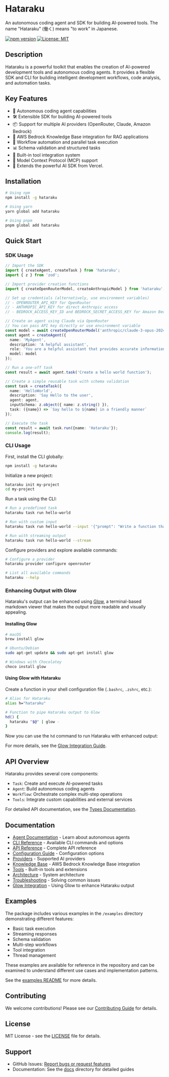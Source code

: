 # Hataraku

An autonomous coding agent and SDK for building AI-powered  tools. The name "Hataraku" (働く) means "to work" in Japanese.

[![npm version](https://badge.fury.io/js/hataraku.svg)](https://badge.fury.io/js/hataraku)
[![License: MIT](https://img.shields.io/badge/License-MIT-yellow.svg)](https://opensource.org/licenses/MIT)

## Description

Hataraku is a powerful toolkit that enables the creation of AI-powered development tools and autonomous coding agents. It provides a flexible SDK and CLI for building intelligent development workflows, code analysis, and automation tasks.

## Key Features

- 🤖 Autonomous coding agent capabilities
- 🛠️ Extensible SDK for building AI-powered tools
- 📦 Support for multiple AI providers (OpenRouter, Claude, Amazon Bedrock)
- 🧠 AWS Bedrock Knowledge Base integration for RAG applications
- 🔄 Workflow automation and parallel task execution
- 📊 Schema validation and structured tasks
- 🧰 Built-in tool integration system
- 🔗 Model Context Protocol (MCP) support
- 🔄 Extends the powerful AI SDK from Vercel.

## Installation

```bash
# Using npm
npm install -g hataraku

# Using yarn
yarn global add hataraku

# Using pnpm
pnpm global add hataraku
```

## Quick Start

### SDK Usage

```typescript
// Import the SDK
import { createAgent, createTask } from 'hataraku';
import { z } from 'zod';

// Import provider creation functions
import { createOpenRouterModel, createAnthropicModel } from 'hataraku';

// Set up credentials (alternatively, use environment variables)
// - OPENROUTER_API_KEY for OpenRouter
// - ANTHROPIC_API_KEY for direct Anthropic access
// - BEDROCK_ACCESS_KEY_ID and BEDROCK_SECRET_ACCESS_KEY for Amazon Bedrock

// Create an agent using Claude via OpenRouter
// You can pass API key directly or use environment variable
const model = await createOpenRouterModel('anthropic/claude-3-opus-20240229', process.env.OPENROUTER_API_KEY);
const agent = createAgent({
  name: 'MyAgent',
  description: 'A helpful assistant',
  role: 'You are a helpful assistant that provides accurate information.',
  model: model
});

// Run a one-off task
const result = await agent.task('Create a hello world function');

// Create a simple reusable task with schema validation
const task = createTask({
  name: 'HelloWorld',
  description: 'Say Hello to the user',
  agent: agent,
  inputSchema: z.object({ name: z.string() }),
  task: ({name}) => `Say hello to ${name} in a friendly manner`
});

// Execute the task
const result = await task.run({name: 'Hataraku'});
console.log(result);
```

### CLI Usage

First, install the CLI globally:

```bash
npm install -g hataraku
```

Initialize a new project:

```bash
hataraku init my-project
cd my-project
```

Run a task using the CLI:

```bash
# Run a predefined task
hataraku task run hello-world

# Run with custom input
hataraku task run hello-world --input '{"prompt": "Write a function that calculates factorial"}'

# Run with streaming output
hataraku task run hello-world --stream
```

Configure providers and explore available commands:

```bash
# Configure a provider
hataraku provider configure openrouter

# List all available commands
hataraku --help
```

### Enhancing Output with Glow

Hataraku's output can be enhanced using [Glow](https://github.com/charmbracelet/glow), a terminal-based markdown viewer that makes the output more readable and visually appealing.

#### Installing Glow

```bash
# macOS
brew install glow

# Ubuntu/Debian
sudo apt-get update && sudo apt-get install glow

# Windows with Chocolatey
choco install glow
```

#### Using Glow with Hataraku

Create a function in your shell configuration file (`.bashrc`, `.zshrc`, etc.):

```bash
# Alias for Hataraku
alias h="hataraku"

# Function to pipe Hataraku output to Glow
hd() {
  hataraku "$@" | glow -
}
```

Now you can use the `hd` command to run Hataraku with enhanced output:

For more details, see the [Glow Integration Guide](docs/glow-guide.md).

## API Overview

Hataraku provides several core components:

- `Task`: Create and execute AI-powered tasks
- `Agent`: Build autonomous coding agents
- `Workflow`: Orchestrate complex multi-step operations
- `Tools`: Integrate custom capabilities and external services

For detailed API documentation, see the [Types Documentation](docs/types.md).

## Documentation

- [Agent Documentation](docs/agent.md) - Learn about autonomous agents
- [CLI Reference](docs/cli.md) - Available CLI commands and options
- [API Reference](docs/api-reference.md) - Complete API reference
- [Configuration Guide](docs/configuration.md) - Configuration options
- [Providers](docs/providers.md) - Supported AI providers
- [Knowledge Base](docs/knowledge-base.md) - AWS Bedrock Knowledge Base integration
- [Tools](docs/tools.md) - Built-in tools and extensions
- [Architecture](docs/architecture.md) - System architecture
- [Troubleshooting](docs/troubleshooting.md) - Solving common issues
- [Glow Integration](docs/glow-guide.md) - Using Glow to enhance Hataraku output

## Examples

The package includes various examples in the `/examples` directory demonstrating different features:

- Basic task execution
- Streaming responses
- Schema validation
- Multi-step workflows
- Tool integration
- Thread management

These examples are available for reference in the repository and can be examined to understand different use cases and implementation patterns.

See the [examples README](examples/README.md) for more details.

## Contributing

We welcome contributions! Please see our [Contributing Guide](CONTRIBUTING.md) for details.

## License

MIT License - see the [LICENSE](LICENSE) file for details.

## Support

- GitHub Issues: [Report bugs or request features](https://github.com/turlockmike/hataraku/issues)
- Documentation: See the [docs](./docs) directory for detailed guides

